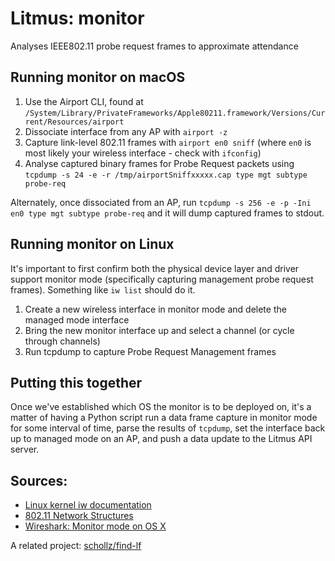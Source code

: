 # Litmus: monitor
Analyses IEEE802.11 probe request frames to approximate attendance

## Running monitor on macOS

1. Use the Airport CLI, found at `/System/Library/PrivateFrameworks/Apple80211.framework/Versions/Current/Resources/airport`
2. Dissociate interface from any AP with `airport -z`
3. Capture link-level 802.11 frames with `airport en0 sniff` (where `en0` is most likely your wireless interface - check with `ifconfig`)
4. Analyse captured binary frames for Probe Request packets using `tcpdump -s 24 -e -r /tmp/airportSniffxxxxx.cap type mgt subtype probe-req`

Alternately, once dissociated from an AP, run `tcpdump -s 256 -e -p -Ini en0 type mgt subtype probe-req` and it will dump captured frames to stdout.

## Running monitor on Linux

It's important to first confirm both the physical device layer and driver support monitor mode (specifically capturing management probe request frames).
Something like `iw list` should do it.

1. Create a new wireless interface in monitor mode and delete the managed mode interface
2. Bring the new monitor interface up and select a channel (or cycle through channels)
3. Run tcpdump to capture Probe Request Management frames

## Putting this together

Once we've established which OS the monitor is to be deployed on, it's a matter of having a Python script run a
data frame capture in monitor mode for some interval of time, parse the results of `tcpdump`, set the interface back up
to managed mode on an AP, and push a data update to the Litmus API server.

## Sources:

* [Linux kernel iw documentation](https://wireless.wiki.kernel.org/en/users/documentation/iw#listening_to_events)
* [802.11 Network Structures](https://sarwiki.informatik.hu-berlin.de/802.11_Network_Structures#Probe_Request_Frame)
* [Wireshark: Monitor mode on OS X](https://wiki.wireshark.org/CaptureSetup/WLAN#Mac_OS_X)

A related project: [schollz/find-lf](https://github.com/schollz/find-lf)

